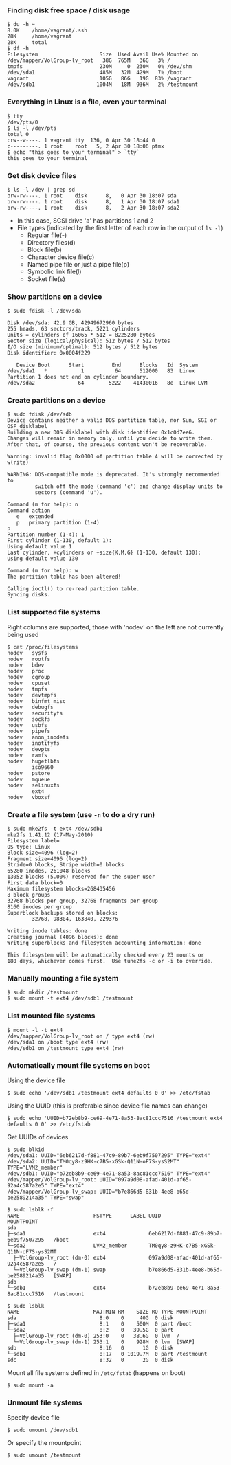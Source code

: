### Finding disk free space / disk usage

```
$ du -h ~
8.0K    /home/vagrant/.ssh
28K     /home/vagrant
28K     total
$ df -h
Filesystem                    Size  Used Avail Use% Mounted on
/dev/mapper/VolGroup-lv_root   38G  765M   36G   3% /
tmpfs                         230M     0  230M   0% /dev/shm
/dev/sda1                     485M   32M  429M   7% /boot
vagrant                       105G   86G   19G  83% /vagrant
/dev/sdb1                    1004M   18M  936M   2% /testmount
```

### Everything in Linux is a file, even your terminal

```
$ tty
/dev/pts/0
$ ls -l /dev/pts
total 0
crw--w----. 1 vagrant tty  136, 0 Apr 30 18:44 0
c---------. 1 root    root   5, 2 Apr 30 18:06 ptmx
$ echo "this goes to your terminal" > `tty`
this goes to your terminal
```

### Get disk device files

```
$ ls -l /dev | grep sd
brw-rw----. 1 root    disk      8,   0 Apr 30 18:07 sda
brw-rw----. 1 root    disk      8,   1 Apr 30 18:07 sda1
brw-rw----. 1 root    disk      8,   2 Apr 30 18:07 sda2
```

* In this case, SCSI drive 'a' has partitions 1 and 2
* File types (indicated by the first letter of each row in the output of `ls -l`)
  - Regular file(-)
  - Directory files(d)
  - Block file(b)
  - Character device file(c)
  - Named pipe file or just a pipe file(p)
  - Symbolic link file(l)
  - Socket file(s)

### Show partitions on a device

```
$ sudo fdisk -l /dev/sda

Disk /dev/sda: 42.9 GB, 42949672960 bytes
255 heads, 63 sectors/track, 5221 cylinders
Units = cylinders of 16065 * 512 = 8225280 bytes
Sector size (logical/physical): 512 bytes / 512 bytes
I/O size (minimum/optimal): 512 bytes / 512 bytes
Disk identifier: 0x0004f229

   Device Boot      Start         End      Blocks   Id  System
/dev/sda1   *           1          64      512000   83  Linux
Partition 1 does not end on cylinder boundary.
/dev/sda2              64        5222    41430016   8e  Linux LVM
```

### Create partitions on a device

```
$ sudo fdisk /dev/sdb
Device contains neither a valid DOS partition table, nor Sun, SGI or OSF disklabel
Building a new DOS disklabel with disk identifier 0x1c0d7ee6.
Changes will remain in memory only, until you decide to write them.
After that, of course, the previous content won't be recoverable.

Warning: invalid flag 0x0000 of partition table 4 will be corrected by w(rite)

WARNING: DOS-compatible mode is deprecated. It's strongly recommended to
         switch off the mode (command 'c') and change display units to
         sectors (command 'u').

Command (m for help): n
Command action
   e   extended
   p   primary partition (1-4)
p
Partition number (1-4): 1
First cylinder (1-130, default 1):
Using default value 1
Last cylinder, +cylinders or +size{K,M,G} (1-130, default 130):
Using default value 130

Command (m for help): w
The partition table has been altered!

Calling ioctl() to re-read partition table.
Syncing disks.
```

### List supported file systems

Right columns are supported, those with 'nodev' on the left are not currently being used

```
$ cat /proc/filesystems
nodev   sysfs
nodev   rootfs
nodev   bdev
nodev   proc
nodev   cgroup
nodev   cpuset
nodev   tmpfs
nodev   devtmpfs
nodev   binfmt_misc
nodev   debugfs
nodev   securityfs
nodev   sockfs
nodev   usbfs
nodev   pipefs
nodev   anon_inodefs
nodev   inotifyfs
nodev   devpts
nodev   ramfs
nodev   hugetlbfs
        iso9660
nodev   pstore
nodev   mqueue
nodev   selinuxfs
        ext4
nodev   vboxsf
```

### Create a file system (use `-n` to do a dry run)

```
$ sudo mke2fs -t ext4 /dev/sdb1
mke2fs 1.41.12 (17-May-2010)
Filesystem label=
OS type: Linux
Block size=4096 (log=2)
Fragment size=4096 (log=2)
Stride=0 blocks, Stripe width=0 blocks
65280 inodes, 261048 blocks
13052 blocks (5.00%) reserved for the super user
First data block=0
Maximum filesystem blocks=268435456
8 block groups
32768 blocks per group, 32768 fragments per group
8160 inodes per group
Superblock backups stored on blocks:
        32768, 98304, 163840, 229376

Writing inode tables: done
Creating journal (4096 blocks): done
Writing superblocks and filesystem accounting information: done

This filesystem will be automatically checked every 23 mounts or
180 days, whichever comes first.  Use tune2fs -c or -i to override.
```

### Manually mounting a file system

```
$ sudo mkdir /testmount
$ sudo mount -t ext4 /dev/sdb1 /testmount
```

### List mounted file systems

```
$ mount -l -t ext4
/dev/mapper/VolGroup-lv_root on / type ext4 (rw)
/dev/sda1 on /boot type ext4 (rw)
/dev/sdb1 on /testmount type ext4 (rw)
```

### Automatically mount file systems on boot

Using the device file

```
$ sudo echo '/dev/sdb1 /testmount ext4 defaults 0 0' >> /etc/fstab
```

Using the UUID (this is preferable since device file names can change)

```
$ sudo echo 'UUID=b72eb8b9-ce69-4e71-8a53-8ac81ccc7516 /testmount ext4 defaults 0 0' >> /etc/fstab
```

Get UUIDs of devices

```
$ sudo blkid
/dev/sda1: UUID="6eb6217d-f881-47c9-89b7-6eb9f7507295" TYPE="ext4"
/dev/sda2: UUID="TM0qy8-z9HK-c7B5-xGSk-Q11N-oF7S-ysS2MT" TYPE="LVM2_member"
/dev/sdb1: UUID="b72eb8b9-ce69-4e71-8a53-8ac81ccc7516" TYPE="ext4"
/dev/mapper/VolGroup-lv_root: UUID="097a9d08-afad-401d-af65-92a4c587a2e5" TYPE="ext4"
/dev/mapper/VolGroup-lv_swap: UUID="b7e866d5-831b-4ee8-b65d-be2589214a35" TYPE="swap"
```

```
$ sudo lsblk -f
NAME                        FSTYPE      LABEL UUID                                   MOUNTPOINT
sda
├─sda1                      ext4              6eb6217d-f881-47c9-89b7-6eb9f7507295   /boot
└─sda2                      LVM2_member       TM0qy8-z9HK-c7B5-xGSk-Q11N-oF7S-ysS2MT
  ├─VolGroup-lv_root (dm-0) ext4              097a9d08-afad-401d-af65-92a4c587a2e5   /
  └─VolGroup-lv_swap (dm-1) swap              b7e866d5-831b-4ee8-b65d-be2589214a35   [SWAP]
sdb
└─sdb1                      ext4              b72eb8b9-ce69-4e71-8a53-8ac81ccc7516   /testmount
```

```
$ sudo lsblk
NAME                        MAJ:MIN RM    SIZE RO TYPE MOUNTPOINT
sda                           8:0    0     40G  0 disk
├─sda1                        8:1    0    500M  0 part /boot
└─sda2                        8:2    0   39.5G  0 part
  ├─VolGroup-lv_root (dm-0) 253:0    0   38.6G  0 lvm  /
  └─VolGroup-lv_swap (dm-1) 253:1    0    928M  0 lvm  [SWAP]
sdb                           8:16   0      1G  0 disk
└─sdb1                        8:17   0 1019.7M  0 part /testmount
sdc                           8:32   0      2G  0 disk
```

Mount all file systems defined in `/etc/fstab` (happens on boot)

```
$ sudo mount -a
```

### Unmount file systems

Specify device file

```
$ sudo umount /dev/sdb1
```

Or specify the mountpoint

```
$ sudo umount /testmount
```
